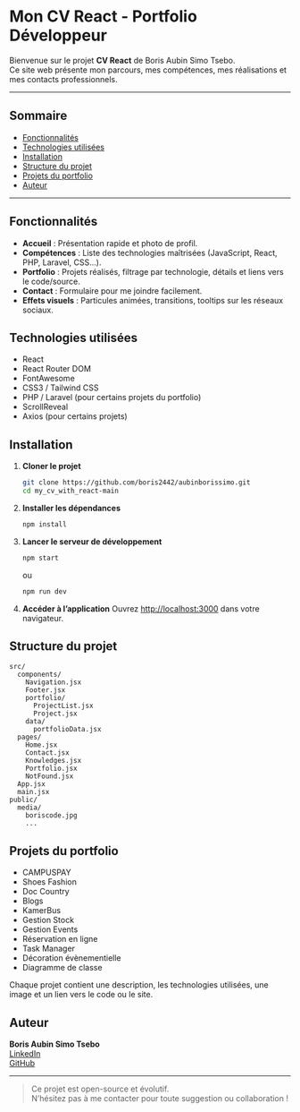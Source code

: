# Mon CV React - Portfolio Développeur

Bienvenue sur le projet **CV React** de Boris Aubin Simo Tsebo.  
Ce site web présente mon parcours, mes compétences, mes réalisations et mes contacts professionnels.

---

## Sommaire

- [Fonctionnalités](#fonctionnalités)
- [Technologies utilisées](#technologies-utilisées)
- [Installation](#installation)
- [Structure du projet](#structure-du-projet)
- [Projets du portfolio](#projets-du-portfolio)
- [Auteur](#auteur)

---

## Fonctionnalités

- **Accueil** : Présentation rapide et photo de profil.
- **Compétences** : Liste des technologies maîtrisées (JavaScript, React, PHP, Laravel, CSS...).
- **Portfolio** : Projets réalisés, filtrage par technologie, détails et liens vers le code/source.
- **Contact** : Formulaire pour me joindre facilement.
- **Effets visuels** : Particules animées, transitions, tooltips sur les réseaux sociaux.

## Technologies utilisées

- React
- React Router DOM
- FontAwesome
- CSS3 / Tailwind CSS
- PHP / Laravel (pour certains projets du portfolio)
- ScrollReveal
- Axios (pour certains projets)

## Installation

1. **Cloner le projet**
   ```bash
   git clone https://github.com/boris2442/aubinborissimo.git
   cd my_cv_with_react-main
   ```

2. **Installer les dépendances**
   ```bash
   npm install
   ```

3. **Lancer le serveur de développement**
   ```bash
   npm start
   ```
   ou
   ```bash
   npm run dev
   ```

4. **Accéder à l’application**
   Ouvrez [http://localhost:3000](http://localhost:3000) dans votre navigateur.

## Structure du projet

```
src/
  components/
    Navigation.jsx
    Footer.jsx
    portfolio/
      ProjectList.jsx
      Project.jsx
    data/
      portfolioData.jsx
  pages/
    Home.jsx
    Contact.jsx
    Knowledges.jsx
    Portfolio.jsx
    NotFound.jsx
  App.jsx
  main.jsx
public/
  media/
    boriscode.jpg
    ...
```

## Projets du portfolio

- CAMPUSPAY
- Shoes Fashion
- Doc Country
- Blogs
- KamerBus
- Gestion Stock
- Gestion Events
- Réservation en ligne
- Task Manager
- Décoration évènementielle
- Diagramme de classe

Chaque projet contient une description, les technologies utilisées, une image et un lien vers le code ou le site.

## Auteur

**Boris Aubin Simo Tsebo**  
[LinkedIn](https://www.linkedin.com/in/boris-aubin-simo-26b9a0369)  
[GitHub](https://github.com/boris2442)

---

> Ce projet est open-source et évolutif.  
> N’hésitez pas à me contacter pour toute suggestion ou collaboration !